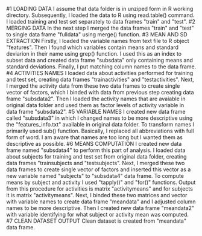 #1 LOADING DATA
I assume that data folder is in unziped form in R working directory. Subsequently, I loaded the data to R using read.table() command. I loaded training and test set separately to data frames "train" and "test". 
#2 MERGING DATA
In the next step I merged the data frames "train" and "test" to single data frame "fulldata" using merge() function.
#3 MEAN AND SD EXTRACTION 
Firstly, I loaded the variable names from text file to R object "features". Then I found which variables contain means and standard deviarion in their name using grep() function. I used this as an index to subset data and created data frame "subsdata" only containing means and standard deviations. Finally, I put matching column names to the data frame.
#4 ACTIVITIES NAMES
I loaded data about activities performed for training and test set, creating data frames "trainactivities" and "testactivities". Next, I merged the activity data from these two data frames to create single vector of factors, which I binded with data from previous step creating  data frame "subsdata2". Then I loaded the activity names that are avaiable in  original data folder and used them as factor levels of activity variable in data frame "subsdata2".
#5 VARIABLE NAMES
I created new data frame called "subsdata3" in which I changed names to be more descriptive using the "features_info.txt" available in original data folder. To transform names I primarily used sub() function. Basically, I replaced all abbreviations with full form of word. I am aware that names are too long but I wanted them as descriptive as possible.
#6 MEANS COMPUTATION
I created new data frame named "subsdata4" to perform this part of analysis. I loaded data about subjects for training and test set from original data folder, creating data frames "trainsubjects and "testsubjects". Next, I merged these two data frames to create single vector of factors and inserted this vector as a new variable named "subjects" to "subsdata4" data frame. To compute means by subject and activity I used "tapply()" and "for()" functions. Output from this procedure for activities is matrix "activitymeans" and for subjects it is matrix "activitymeans". Next, I binded these two matrices and vector with variable names to create data frame "meandata" and I adjusted column names to be more descriptive. Then I created new data frame "meandata2" with variable identifying for what subject or activity mean was computed. 
#7 CLEAN DATASET OUTPUT
Clean dataset is created from "meandata" data frame.